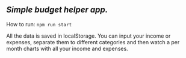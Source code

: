 ***Simple budget helper app.***
---------------------------------------
How to run: ````npm run start````

All the data is saved in localStorage. You can input your income or expenses,
separate them to different categories and then watch a per month charts with
all your income and expenses.

